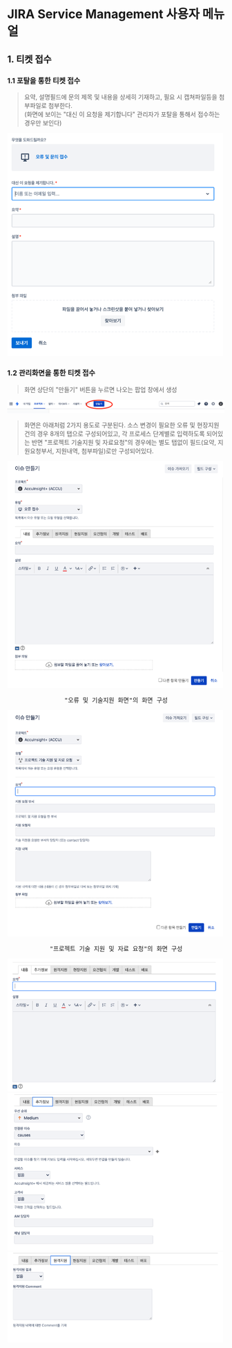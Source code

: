 # JIRA Service Management 사용자 메뉴얼

## 1. 티켓 접수

### 1.1 포탈을 통한 티켓 접수
> 요약, 설명필드에 문의 제목 및 내용을 상세히 기재하고, 필요 시 캡쳐파일등을 첨부파일로 첨부한다.<br>
> (화면에 보이는 "대신 이 요청을 제기합니다" 관리자가 포탈을 통해서 접수하는 경우만 보인다)

<kbd>
    <img src = ./images/user_001.png width=500>
</kbd>


### 1.2 관리화면을 통한 티켓 접수

> 화면 상단의 "만들기" 버튼을 누르면 나오는 팝업 창에서 생성
<kbd>
    <img src = ./images/user_002.png>
</kbd><p></p>

> 화면은 아래처럼 2가지 용도로 구분된다. 소스 변경이 필요한 오류 및 현장지원 건의 경우 8개의 탭으로 구성되어있고, 각 프로세스 단계별로 입력하도록 되어있는 반면 "프로젝트 기술지원 및 자료요청"의 경우에는 별도 탭없이 필드(요약, 지원요청부서, 지원내역, 첨부파일)로만 구성되어있다.

<kbd>
    <img src = ./images/user_003.png width=500><br>
    <p align="center">"오류 및 기술지원 화면"의 화면 구성</p>
</kbd>
<p></p>
<kbd>
    <img src = ./images/user_004.png width=500><br>
    <p align="center">"프로젝트 기술 지원 및 자료 요청"의 화면 구성</p>
</kbd>

<kbd>
    <img src = ./images/user_005.png width=500>
</kbd>

<kbd>
    <img src = ./images/user_006.png width=500>
</kbd>
<kbd>
    <img src = ./images/user_007.png width=500>
</kbd>
